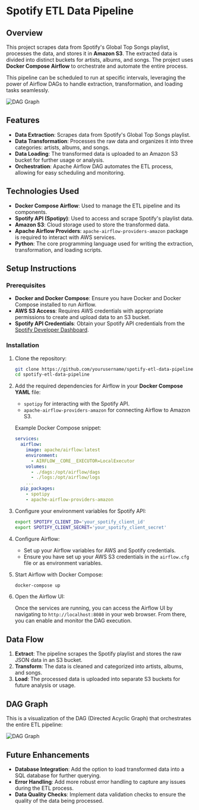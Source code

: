 
# Spotify ETL Data Pipeline

## Overview

This project scrapes data from Spotify's Global Top Songs playlist, processes the data, and stores it in **Amazon S3**. The extracted data is divided into distinct buckets for artists, albums, and songs. The project uses **Docker Compose Airflow** to orchestrate and automate the entire process.

This pipeline can be scheduled to run at specific intervals, leveraging the power of Airflow DAGs to handle extraction, transformation, and loading tasks seamlessly.

![DAG Graph](path_to_your_dag_graph_image)

## Features

- **Data Extraction**: Scrapes data from Spotify's Global Top Songs playlist.
- **Data Transformation**: Processes the raw data and organizes it into three categories: artists, albums, and songs.
- **Data Loading**: The transformed data is uploaded to an Amazon S3 bucket for further usage or analysis.
- **Orchestration**: Apache Airflow DAG automates the ETL process, allowing for easy scheduling and monitoring.

## Technologies Used

- **Docker Compose Airflow**: Used to manage the ETL pipeline and its components.
- **Spotify API (Spotipy)**: Used to access and scrape Spotify's playlist data.
- **Amazon S3**: Cloud storage used to store the transformed data.
- **Apache Airflow Providers**: `apache-airflow-providers-amazon` package is required to interact with AWS services.
- **Python**: The core programming language used for writing the extraction, transformation, and loading scripts.

## Setup Instructions

### Prerequisites

- **Docker and Docker Compose**: Ensure you have Docker and Docker Compose installed to run Airflow.
- **AWS S3 Access**: Requires AWS credentials with appropriate permissions to create and upload data to an S3 bucket.
- **Spotify API Credentials**: Obtain your Spotify API credentials from the [Spotify Developer Dashboard](https://developer.spotify.com/dashboard/).

### Installation

1. Clone the repository:

   ```bash
   git clone https://github.com/yourusername/spotify-etl-data-pipeline.git
   cd spotify-etl-data-pipeline
   ```

2. Add the required dependencies for Airflow in your **Docker Compose YAML** file:

   - `spotipy` for interacting with the Spotify API.
   - `apache-airflow-providers-amazon` for connecting Airflow to Amazon S3.

   Example Docker Compose snippet:
   
   ```yaml
   services:
     airflow:
       image: apache/airflow:latest
       environment:
         - AIRFLOW__CORE__EXECUTOR=LocalExecutor
       volumes:
         - ./dags:/opt/airflow/dags
         - ./logs:/opt/airflow/logs
       ...
     pip_packages:
       - spotipy
       - apache-airflow-providers-amazon
   ```

3. Configure your environment variables for Spotify API:

   ```bash
   export SPOTIFY_CLIENT_ID='your_spotify_client_id'
   export SPOTIFY_CLIENT_SECRET='your_spotify_client_secret'
   ```

4. Configure Airflow:

   - Set up your Airflow variables for AWS and Spotify credentials.
   - Ensure you have set up your AWS S3 credentials in the `airflow.cfg` file or as environment variables.

5. Start Airflow with Docker Compose:

   ```bash
   docker-compose up
   ```

6. Open the Airflow UI:

   Once the services are running, you can access the Airflow UI by navigating to `http://localhost:8080` in your web browser. From there, you can enable and monitor the DAG execution.

## Data Flow

1. **Extract**: The pipeline scrapes the Spotify playlist and stores the raw JSON data in an S3 bucket.
2. **Transform**: The data is cleaned and categorized into artists, albums, and songs.
3. **Load**: The processed data is uploaded into separate S3 buckets for future analysis or usage.

## DAG Graph

This is a visualization of the DAG (Directed Acyclic Graph) that orchestrates the entire ETL pipeline:

![DAG Graph](path_to_your_dag_graph_image)

## Future Enhancements

- **Database Integration**: Add the option to load transformed data into a SQL database for further querying.
- **Error Handling**: Add more robust error handling to capture any issues during the ETL process.
- **Data Quality Checks**: Implement data validation checks to ensure the quality of the data being processed.


